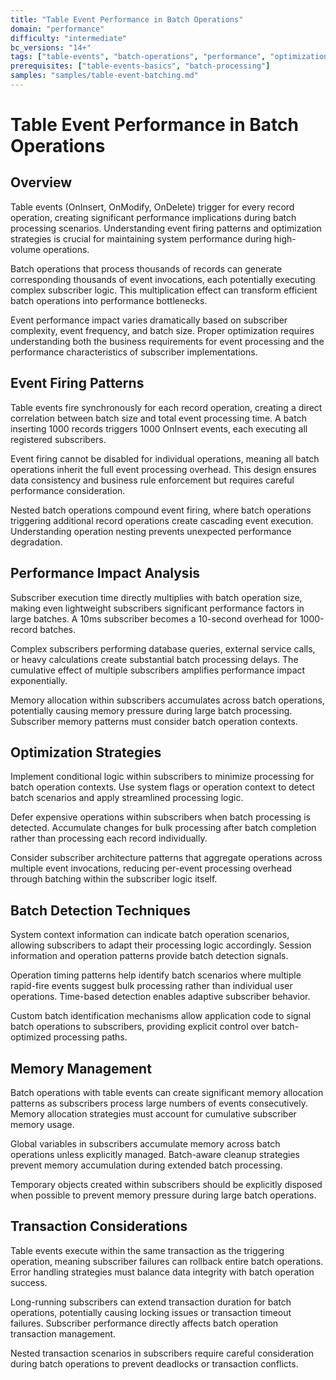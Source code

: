 ```yaml
---
title: "Table Event Performance in Batch Operations"
domain: "performance"
difficulty: "intermediate"
bc_versions: "14+"
tags: ["table-events", "batch-operations", "performance", "optimization"]
prerequisites: ["table-events-basics", "batch-processing"]
samples: "samples/table-event-batching.md"
---
```


# Table Event Performance in Batch Operations

## Overview

Table events (OnInsert, OnModify, OnDelete) trigger for every record operation, creating significant performance implications during batch processing scenarios. Understanding event firing patterns and optimization strategies is crucial for maintaining system performance during high-volume operations.

Batch operations that process thousands of records can generate corresponding thousands of event invocations, each potentially executing complex subscriber logic. This multiplication effect can transform efficient batch operations into performance bottlenecks.

Event performance impact varies dramatically based on subscriber complexity, event frequency, and batch size. Proper optimization requires understanding both the business requirements for event processing and the performance characteristics of subscriber implementations.

## Event Firing Patterns

Table events fire synchronously for each record operation, creating a direct correlation between batch size and total event processing time. A batch inserting 1000 records triggers 1000 OnInsert events, each executing all registered subscribers.

Event firing cannot be disabled for individual operations, meaning all batch operations inherit the full event processing overhead. This design ensures data consistency and business rule enforcement but requires careful performance consideration.

Nested batch operations compound event firing, where batch operations triggering additional record operations create cascading event execution. Understanding operation nesting prevents unexpected performance degradation.

## Performance Impact Analysis

Subscriber execution time directly multiplies with batch operation size, making even lightweight subscribers significant performance factors in large batches. A 10ms subscriber becomes a 10-second overhead for 1000-record batches.

Complex subscribers performing database queries, external service calls, or heavy calculations create substantial batch processing delays. The cumulative effect of multiple subscribers amplifies performance impact exponentially.

Memory allocation within subscribers accumulates across batch operations, potentially causing memory pressure during large batch processing. Subscriber memory patterns must consider batch operation contexts.

## Optimization Strategies

Implement conditional logic within subscribers to minimize processing for batch operation contexts. Use system flags or operation context to detect batch scenarios and apply streamlined processing logic.

Defer expensive operations within subscribers when batch processing is detected. Accumulate changes for bulk processing after batch completion rather than processing each record individually.

Consider subscriber architecture patterns that aggregate operations across multiple event invocations, reducing per-event processing overhead through batching within the subscriber logic itself.

## Batch Detection Techniques

System context information can indicate batch operation scenarios, allowing subscribers to adapt their processing logic accordingly. Session information and operation patterns provide batch detection signals.

Operation timing patterns help identify batch scenarios where multiple rapid-fire events suggest bulk processing rather than individual user operations. Time-based detection enables adaptive subscriber behavior.

Custom batch identification mechanisms allow application code to signal batch operations to subscribers, providing explicit control over batch-optimized processing paths.

## Memory Management

Batch operations with table events can create significant memory allocation patterns as subscribers process large numbers of events consecutively. Memory allocation strategies must account for cumulative subscriber memory usage.

Global variables in subscribers accumulate memory across batch operations unless explicitly managed. Batch-aware cleanup strategies prevent memory accumulation during extended batch processing.

Temporary objects created within subscribers should be explicitly disposed when possible to prevent memory pressure during large batch operations.

## Transaction Considerations

Table events execute within the same transaction as the triggering operation, meaning subscriber failures can rollback entire batch operations. Error handling strategies must balance data integrity with batch operation success.

Long-running subscribers can extend transaction duration for batch operations, potentially causing locking issues or transaction timeout failures. Subscriber performance directly affects batch operation transaction management.

Nested transaction scenarios in subscribers require careful consideration during batch operations to prevent deadlocks or transaction conflicts.